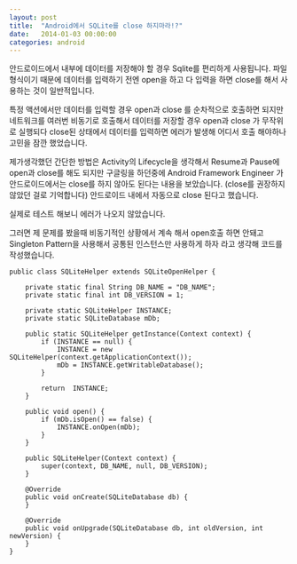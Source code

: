 ```yaml
---
layout: post
title:  "Android에서 SQLite를 close 하지마라!?"
date:   2014-01-03 00:00:00
categories: android
---
```


안드로이드에서 내부에 데이터를 저장해야 할 경우 Sqlite를 편리하게 사용됩니다. 파일 형식이기 때문에 데이터를 입력하기 전엔 open을 하고 다 입력을 하면 close를 해서 사용하는 것이 일반적입니다.

특정 액션에서만 데이터를 입력할 경우 open과 close 를 순차적으로 호출하면 되지만 네트워크를 여러번 비동기로 호출해서 데이터를 저장할 경우 open과 close 가 무작위로 실행되다 close된 상태에서 데이터를 입력하면 에러가 발생해 어디서 호출 해야하나 고민을 잠깐 했었습니다.

제가생각했던 간단한 방법은 Activity의 Lifecycle을 생각해서 Resume과 Pause에 open과 close를 해도 되지만 구글링을 하던중에 Android Framework Engineer 가 안드로이드에서는 close를 하지 않아도 된다는 내용을 보았습니다. (close를 권장하지 않았던 걸로 기억합니다) 안드로이드 내에서 자동으로 close 된다고 했습니다.

실제로 테스트 해보니 에러가 나오지 않았습니다.

그러면 제 문제를 봤을때 비동기적인 상황에서 계속 해서 open호출 하면 안돼고 Singleton Pattern을 사용해서 공통된 인스턴스만 사용하게 하자 라고 생각해 코드를 작성했습니다.

    public class SQLiteHelper extends SQLiteOpenHelper {

        private static final String DB_NAME = "DB_NAME";
        private static final int DB_VERSION = 1;

        private static SQLiteHelper INSTANCE;
        private static SQLiteDatabase mDb;

        public static SQLiteHelper getInstance(Context context) {
            if (INSTANCE == null) {
                INSTANCE = new SQLiteHelper(context.getApplicationContext());
                mDb = INSTANCE.getWritableDatabase();
            }

            return  INSTANCE;
        }

        public void open() {
            if (mDb.isOpen() == false) {
                INSTANCE.onOpen(mDb);
            }
        }

        public SQLiteHelper(Context context) {
            super(context, DB_NAME, null, DB_VERSION);
        }

        @Override
        public void onCreate(SQLiteDatabase db) {
        }

        @Override
        public void onUpgrade(SQLiteDatabase db, int oldVersion, int newVersion) {
        }
    }